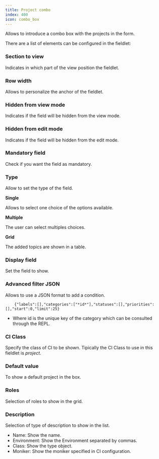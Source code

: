 ```yaml
---
title: Project combo
index: 400
icon: combo_box
---
```


Allows to introduce a combo box with the projects in the form.

There are a list of elements can be configured in the fieldlet:

### Section to view

Indicates in which part of the view position the fieldlet.

### Row width

Allows to personalize the anchor of the fieldlet.

### Hidden from view mode

Indicates if the field will be hidden from the view mode.

### Hidden from edit mode

Indicates if the field will be hidden from the edit mode.

### Mandatory field

Check if you want the field as mandatory.

### Type

Allow to set the type of the field.

**Single**

Allows to select one choice of the options available.

**Multiple**

The user can select multiples choices.

**Grid**

The added topics are shown in a table.

### Display field

Set the field to show.

### Advanced filter JSON

Allows to use a JSON format to add a condition.

        {"labels":[],"categories":["*id*"],"statuses":[],"priorities":[],"start":0,"limit":25}

- Where id is the unique key of the category which can be consulted through the REPL.

### CI Class

Specify the class of CI to be shown. Tipically the CI Class to use in this fieldlet is *project*.

### Default value

To show a default project in the box.

### Roles

Selection of roles to show in the grid.

### Description

Selection of type of description to show in the list.

* Name: Show the name.
* Environment: Show the Environment separated by commas.
* Class: Show the type object.
* Moniker: Show the moniker specified in CI configuration.
